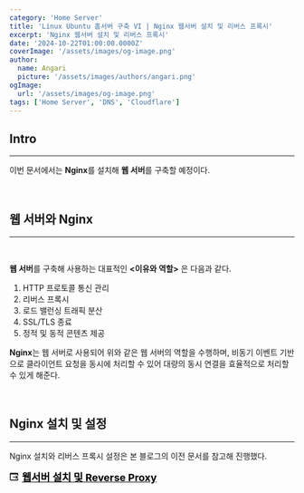 ```yaml
---
category: 'Home Server'
title: 'Linux Ubuntu 홈서버 구축 VI | Nginx 웹서버 설치 및 리버스 프록시'
excerpt: 'Nginx 웹서버 설치 및 리버스 프록시'
date: '2024-10-22T01:00:00.0000Z'
coverImage: '/assets/images/og-image.png'
author:
  name: Angari
  picture: '/assets/images/authors/angari.png'
ogImage:
  url: '/assets/images/og-image.png'
tags: ['Home Server', 'DNS', 'Cloudflare']
---
```


## **Intro**
---

이번 문서에서는 **Nginx**를 설치해 **웹 서버**를 구축할 예정이다.

<br>

## **웹 서버와 Nginx**
---

<br>

**웹 서버**를 구축해 사용하는 대표적인 **<이유와 역할>** 은 다음과 같다.

1. HTTP 프로토콜 통신 관리
2. 리버스 프록시
3. 로드 밸런싱 트래픽 분산
4. SSL/TLS 종료
5. 정적 및 동적 콘텐츠 제공


**Nginx**는 웹 서버로 사용되어 위와 같은 웹 서버의 역할을 수행하며, 비동기 이벤트 기반으로 클라이언트 요청을 동시에 처리할 수 있어 대량의 동시 연결을 효율적으로 처리할 수 있게 해준다.


<br>

## **Nginx 설치 및 설정**
---

Nginx 설치와 리버스 프록시 설정은 본 블로그의 이전 문서를 참고해 진행했다.

<a href="./14.md" target="_blank" style="display: flex; width: fit-content; cursor: pointer; color: black;">
  <div style="display: flex; align-items: center; gap: 6px;">
    <svg width="16" height="16" viewBox="0 0 24 24" fill="none" xmlns="http://www.w3.org/2000/svg"><path d="M9 12H18.8L16.3 9.5L17.7 8.1L22.6 13L17.7 17.9L16.3 16.5L18.8 14H9V12ZM21 17.4V20H3V6H21V8.6L23 10.6V4C23 2.9 22.1 2 21 2H3C1.9 2 1 2.9 1 4V20C1 21.1 1.9 22 3 22H21C22.1 22 23 21.1 23 20V15.4L21 17.4Z" fill="black"/></svg><span style="font-size: 18px; font-weight: 700;">웹서버 설치 및 Reverse Proxy</span>
  </div>
</a>